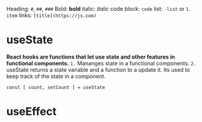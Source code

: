 
Heading: `#`, `##`, `###`
Bold: **bold**
italic: *italic*
code block: ``code``
list: `-list` or `1. item`
links: `[title](https://js.com)`


# useState
**React hooks are functions that let use state and other features in functional components.**
`1.` Mananges state in a functional components.
`2.` useState returns a state variable and a function to a update it. Its used to keep track of the state in a component.

`` const [ count, setCount ] = useState ``

# useEffect
